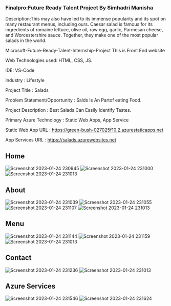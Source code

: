 ### Finalpro:Future Ready Talent Project By Simhadri Manisha

Description:This may also have led to its immense popularity and its spot on many restaurant menus, including ours. Caesar salad is famous for its ingredients of romaine lettuce, olive oil, raw egg, garlic, Parmesan cheese, and Worcestershire sauce. Together, they make one of the most popular salads in the world.

Microsoft-Future-Ready-Talent-Internship-Project This is Front End website

Web Technologies used: HTML, CSS, JS.

IDE: VS-Code

Industry : Lifestyle

Project Title : Salads

Problem Statement/Opportunity : Salds Is An Partof eating Food.

Project Description : Best Salads Can Easily Identify Tastes.

Primary Azure Technology : Static Web Apps, App Service

Static Web App URL : https://green-bush-027025f10.2.azurestaticapps.net

App Services URL : https://salads.azurewebsites.net

## Home

![Screenshot 2023-01-24 230945](https://user-images.githubusercontent.com/116649393/214367332-dfe94e42-086c-4578-ad4d-0ae59425df50.jpg)
![Screenshot 2023-01-24 231000](https://user-images.githubusercontent.com/116649393/214367340-3f8f8dd8-151e-406d-bf04-d17120eda6fd.jpg)
![Screenshot 2023-01-24 231013](https://user-images.githubusercontent.com/116649393/214367348-eafa3960-8e98-4f59-9648-18617fa20398.jpg)

## About
![Screenshot 2023-01-24 231039](https://user-images.githubusercontent.com/116649393/214367577-a1c50990-3ea8-45f7-8247-47fe53557b86.jpg)
![Screenshot 2023-01-24 231055](https://user-images.githubusercontent.com/116649393/214367592-32bb97c4-46ad-40f1-9a04-c99592c393ec.jpg)
![Screenshot 2023-01-24 231107](https://user-images.githubusercontent.com/116649393/214367594-0485e515-101b-40fc-8ae6-7c3913895a1e.jpg)
![Screenshot 2023-01-24 231013](https://user-images.githubusercontent.com/116649393/214367612-3744731a-0213-4da9-87c1-20d0bf956433.jpg)

## Menu
![Screenshot 2023-01-24 231144](https://user-images.githubusercontent.com/116649393/214367774-5b9127d8-a1b4-4d0c-ac73-5b40c6663970.jpg)
![Screenshot 2023-01-24 231159](https://user-images.githubusercontent.com/116649393/214367780-8648c5a5-aabb-48c6-a1ef-b79a99b2ba63.jpg)
![Screenshot 2023-01-24 231013](https://user-images.githubusercontent.com/116649393/214367790-688925a8-4b90-43ae-86a9-fb8aeb8a4e41.jpg)

## Contact
![Screenshot 2023-01-24 231236](https://user-images.githubusercontent.com/116649393/214367878-5bbf2896-5467-42b1-be3e-eabf136a6dfb.jpg)
![Screenshot 2023-01-24 231013](https://user-images.githubusercontent.com/116649393/214367893-d72fe0d5-bd3a-4bf4-a107-d84326cb4dd6.jpg)

## Azure Services
![Screenshot 2023-01-24 231546](https://user-images.githubusercontent.com/116649393/214368670-171ee84c-9c9d-4c6c-97cc-87b7b7a668f1.jpg)
![Screenshot 2023-01-24 231624](https://user-images.githubusercontent.com/116649393/214368685-9f0a2fa4-877f-43d0-93ac-0cf9bc99b188.jpg)

